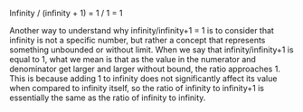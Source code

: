 ---
---

Infinity / (infinity + 1) = 1 / 1 = 1

Another way to understand why infinity/infinity+1 = 1 is to consider that infinity is not a specific number, but rather a concept that represents something unbounded or without limit. When we say that infinity/infinity+1 is equal to 1, what we mean is that as the value in the numerator and denominator get larger and larger without bound, the ratio approaches 1. This is because adding 1 to infinity does not significantly affect its value when compared to infinity itself, so the ratio of infinity to infinity+1 is essentially the same as the ratio of infinity to infinity.
